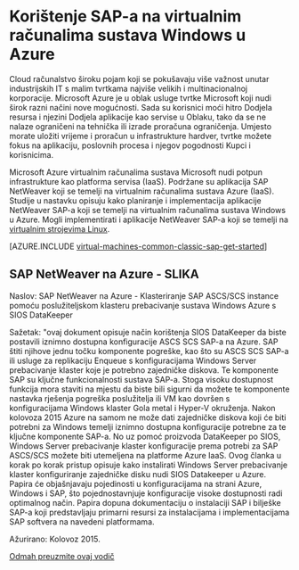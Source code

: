 <properties
   pageTitle="Korištenje SAP-a na virtualnim strojevima sa sustavom Windows | Microsoft Azure"
   description="Očisti o korištenju SAP-a na Windows virtualnim strojevima (VMs) u Microsoft Azure"
   services="virtual-machines-windows,virtual-network,storage"
   documentationCenter="saponazure"
   authors="MSSedusch"
   manager="timlt"
   editor=""
   tags="azure-service-management"
   keywords=""/>
<tags
   ms.service="virtual-machines-windows"
   ms.devlang="NA"
   ms.topic="campaign-page"
   ms.tgt_pltfrm="vm-windows"
   ms.workload="na"
   ms.date="10/04/2016"
   ms.author="sedusch"/>

# <a name="using-sap-on-windows-virtual-machines-in-azure"></a>Korištenje SAP-a na virtualnim računalima sustava Windows u Azure

Cloud računalstvo široku pojam koji se pokušavaju više važnost unutar industrijskih IT s malim tvrtkama najviše velikih i multinacionalnoj korporacije. Microsoft Azure je u oblak usluge tvrtke Microsoft koji nudi širok razni načini nove mogućnosti. Sada su korisnici moći hitro Dodjela resursa i njezini Dodjela aplikacije kao servise u Oblaku, tako da se ne nalaze ograničeni na tehnička ili izrade proračuna ograničenja. Umjesto morate uložiti vrijeme i proračun u infrastrukture hardver, tvrtke možete fokus na aplikaciju, poslovnih procesa i njegov pogodnosti Kupci i korisnicima.

Microsoft Azure virtualnim računalima sustava Microsoft nudi potpun infrastrukture kao platforma servisa (IaaS). Podržane su aplikacija SAP NetWeaver koji se temelji na virtualnim računalima sustava Azure (IaaS). Studije u nastavku opisuju kako planiranje i implementacija aplikacije NetWeaver SAP-a koji se temelji na virtualnim računalima sustava Windows u Azure. Mogli implementirati i aplikacije NetWeaver SAP-a koji se temelji na [virtualnim strojevima Linux](virtual-machines-linux-classic-sap-get-started.md).

[AZURE.INCLUDE [virtual-machines-common-classic-sap-get-started](../../includes/virtual-machines-common-classic-sap-get-started.md)]

## <a name="sap-netweaver-on-azure---ha"></a>SAP NetWeaver na Azure - SLIKA

Naslov: SAP NetWeaver na Azure - Klasteriranje SAP ASCS/SCS instance pomoću poslužiteljskom klasteru prebacivanje sustava Windows Azure s SIOS DataKeeper

Sažetak: "ovaj dokument opisuje način korištenja SIOS DataKeeper da biste postavili iznimno dostupna konfiguracije ASCS SCS SAP-a na Azure. SAP štiti njihove jednu točku komponente pogreške, kao što su ASCS SCS SAP-a ili usluge za replikaciju Enqueue s konfiguracijama Windows Server prebacivanje klaster koje je potrebno zajedničke diskova. Te komponente SAP su ključne funkcionalnosti sustava SAP-a. Stoga visoku dostupnost funkcija mora staviti na mjestu da biste bili sigurni da možete te komponente nastavka rješenja pogreška poslužitelja ili VM kao dovršen s konfiguracijama Windows klaster Gola metal i Hyper-V okruženja. Nakon kolovoza 2015 Azure na samom ne može dati zajedničke diskova koji će biti potrebni za Windows temelji iznimno dostupna konfiguracije potrebne za te ključne komponente SAP-a. No uz pomoć proizvoda DataKeeper po SIOS, Windows Server prebacivanje klaster konfiguracije prema potrebi za SAP ASCS/SCS možete biti utemeljena na platforme Azure IaaS. Ovog članka u korak po korak pristup opisuje kako instalirati Windows Server prebacivanje klaster konfiguriranje zajedničke disku nudi SIOS Datakeeper u Azure. Papira će objašnjavaju pojedinosti u konfiguracijama na strani Azure, Windows i SAP, što pojednostavnjuje konfiguracije visoke dostupnosti radi optimalnog način. Papira dopuna dokumentaciju o instalaciji SAP i bilješke SAP-a koji predstavljaju primarni resursi za instalacijama i implementacijama SAP softvera na navedeni platformama.

Ažurirano: Kolovoz 2015.

[Odmah preuzmite ovaj vodič](http://go.microsoft.com/fwlink/?LinkId=613056)
